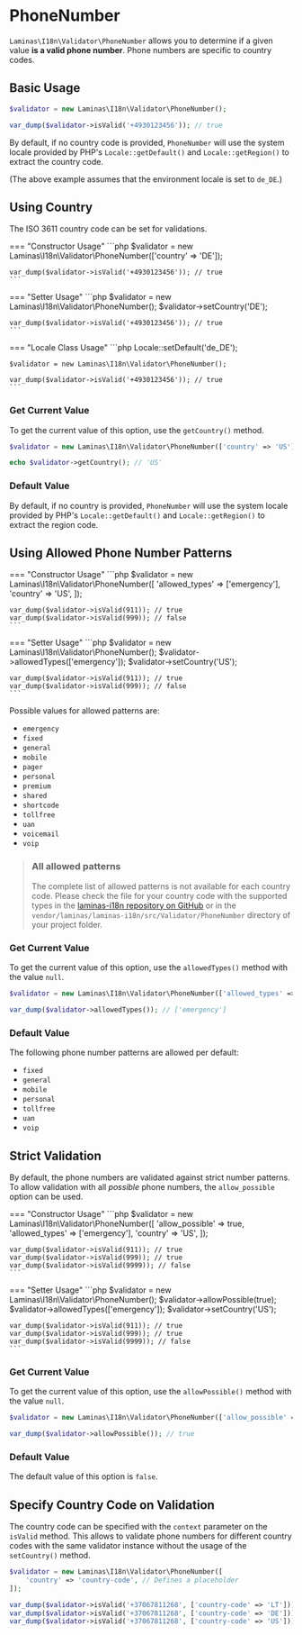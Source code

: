 # PhoneNumber

`Laminas\I18n\Validator\PhoneNumber` allows you to determine if a given value
**is a valid phone number**. Phone numbers are specific to country codes.

## Basic Usage

```php
$validator = new Laminas\I18n\Validator\PhoneNumber();

var_dump($validator->isValid('+4930123456')); // true
```

By default, if no country code is provided, `PhoneNumber` will use the system
locale provided by PHP's `Locale::getDefault()` and `Locale::getRegion()` to
extract the country code.

(The above example assumes that the environment locale is set to `de_DE`.)

## Using Country 

The ISO 3611 country code can be set for validations.

=== "Constructor Usage"
    ```php
    $validator = new Laminas\I18n\Validator\PhoneNumber(['country' => 'DE']);
    
    var_dump($validator->isValid('+4930123456')); // true
    ```

=== "Setter Usage"
    ```php
    $validator = new Laminas\I18n\Validator\PhoneNumber();
    $validator->setCountry('DE');
    
    var_dump($validator->isValid('+4930123456')); // true
    ```

=== "Locale Class Usage"
    ```php
    Locale::setDefault('de_DE');
    
    $validator = new Laminas\I18n\Validator\PhoneNumber();
    
    var_dump($validator->isValid('+4930123456')); // true
    ```

### Get Current Value

To get the current value of this option, use the `getCountry()` method.

```php
$validator = new Laminas\I18n\Validator\PhoneNumber(['country' => 'US']);

echo $validator->getCountry(); // 'US'
```

### Default Value

By default, if no country is provided, `PhoneNumber` will use the system locale
provided by PHP's `Locale::getDefault()` and `Locale::getRegion()` to extract
the region code.

## Using Allowed Phone Number Patterns

=== "Constructor Usage"
    ```php
    $validator = new Laminas\I18n\Validator\PhoneNumber([
        'allowed_types' => ['emergency'],
        'country'       => 'US',
    ]);
    
    var_dump($validator->isValid(911)); // true
    var_dump($validator->isValid(999)); // false
    ```

=== "Setter Usage"
    ```php
    $validator = new Laminas\I18n\Validator\PhoneNumber();
    $validator->allowedTypes(['emergency']);
    $validator->setCountry('US');
    
    var_dump($validator->isValid(911)); // true
    var_dump($validator->isValid(999)); // false
    ```

Possible values for allowed patterns are:

- `emergency`
- `fixed`
- `general`
- `mobile`
- `pager`
- `personal`
- `premium`
- `shared`
- `shortcode`
- `tollfree`
- `uan`
- `voicemail`
- `voip`

> ### All allowed patterns
>
> The complete list of allowed patterns is not available for each country code.
> Please check the file for your country code with the supported types in the
> [laminas-i18n repository on GitHub](https://github.com/laminas/laminas-i18n/tree/master/src/Validator/PhoneNumber)
> or in the `vendor/laminas/laminas-i18n/src/Validator/PhoneNumber` directory
> of your project folder.

### Get Current Value

To get the current value of this option, use the `allowedTypes()` method with
the value `null`.

```php
$validator = new Laminas\I18n\Validator\PhoneNumber(['allowed_types' => ['emergency']]);

var_dump($validator->allowedTypes()); // ['emergency']
```

### Default Value

The following phone number patterns are allowed per default:

* `fixed`
* `general`
* `mobile`
* `personal`
* `tollfree`
* `uan`
* `voip`

## Strict Validation

By default, the phone numbers are validated against strict number patterns. To
allow validation with all _possible_ phone numbers, the `allow_possible` option
can be used.

=== "Constructor Usage"
    ```php
    $validator = new Laminas\I18n\Validator\PhoneNumber([
        'allow_possible' => true,
        'allowed_types'  => ['emergency'],
        'country'        => 'US',
    ]);
    
    var_dump($validator->isValid(911)); // true
    var_dump($validator->isValid(999)); // true
    var_dump($validator->isValid(9999)); // false
    ```

=== "Setter Usage"
    ```php
    $validator = new Laminas\I18n\Validator\PhoneNumber();
    $validator->allowPossible(true);
    $validator->allowedTypes(['emergency']);
    $validator->setCountry('US');
    
    var_dump($validator->isValid(911)); // true
    var_dump($validator->isValid(999)); // true
    var_dump($validator->isValid(9999)); // false
    ```

### Get Current Value

To get the current value of this option, use the `allowPossible()` method with
the value `null`.

```php
$validator = new Laminas\I18n\Validator\PhoneNumber(['allow_possible' => true]);

var_dump($validator->allowPossible()); // true
```

### Default Value

The default value of this option is `false`.

## Specify Country Code on Validation

The country code can be specified with the `context` parameter on the `isValid`
method. This allows to validate phone numbers for different country codes with
the same validator instance without the usage of the `setCountry()` method.

```php
$validator = new Laminas\I18n\Validator\PhoneNumber([
    'country' => 'country-code', // Defines a placeholder
]);

var_dump($validator->isValid('+37067811268', ['country-code' => 'LT'])); // true
var_dump($validator->isValid('+37067811268', ['country-code' => 'DE'])); // false
var_dump($validator->isValid('+37067811268', ['country-code' => 'US'])); // false
```
